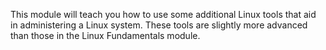 This module will teach you how to use some additional Linux tools that aid in administering a Linux system. These tools are slightly more advanced than those in the Linux Fundamentals module.
